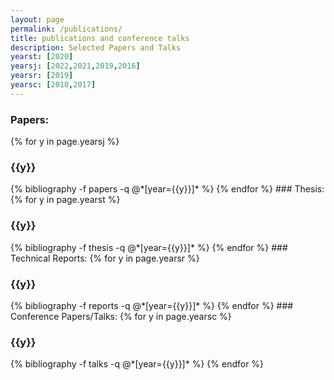 ```yaml
---
layout: page
permalink: /publications/
title: publications and conference talks
description: Selected Papers and Talks
yearst: [2020]
yearsj: [2022,2021,2019,2016]
yearsr: [2019]
yearsc: [2018,2017]
---
```

### Papers:
{% for y in page.yearsj %}
  <h3 class="year">{{y}}</h3>
  {% bibliography -f papers -q @*[year={{y}}]* %}
{% endfor %}
### Thesis:
{% for y in page.yearst %}
  <h3 class="year">{{y}}</h3>
  {% bibliography -f thesis -q @*[year={{y}}]* %}
{% endfor %}
### Technical Reports:
{% for y in page.yearsr %}
  <h3 class="year">{{y}}</h3>
  {% bibliography -f reports -q @*[year={{y}}]* %}
{% endfor %}
### Conference Papers/Talks:
{% for y in page.yearsc %}
  <h3 class="year">{{y}}</h3>
  {% bibliography -f talks -q @*[year={{y}}]* %}
{% endfor %}
